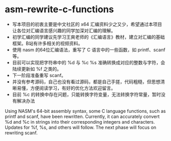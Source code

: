 # asm-rewrite-c-functions

+ 写本项目的初衷主要是中文社区的 x64 汇编资料少之又少，希望通过本项目让各位对汇编语言感兴趣的同学加深对汇编的理解。
+ 初学汇编的同学建议先学习王爽老师的《汇编语言》教材，建立对汇编的基础框架。B站有许多相关的视频资料。
+ 使用 nasm 的64位汇编语法，重写了 C 语言中的一些函数，如 printf、scanf 等。   
+ 目前可以实现把字符串中的 %d 与 %c %s 准确转换成对应的整数与字符，会陆续更新如 %f 之类的。    
+ 下一阶段准备重写 scanf。   
+ 并没有参考源码，自己也没有看过源码，都是自己手搓，代码粗糙，但思想清晰易懂，方便阅读学习，有好的优化方法欢迎留言。
+ 目前 %c 的转换中存在问题，只能转换字符变量，无法转换字符常量，暂时没有解决办法    

Using NASM's 64-bit assembly syntax, some C language functions, such as printf and scanf, have been rewritten. Currently, it can accurately convert %d and %c in strings into their corresponding integers and characters. Updates for %f, %s, and others will follow. The next phase will focus on rewriting scanf.